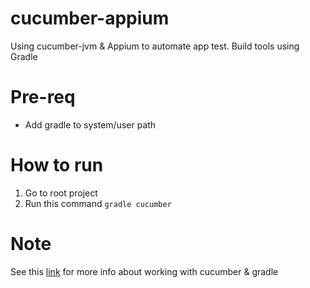 # cucumber-appium
Using cucumber-jvm &amp; Appium to automate app test. Build tools using Gradle

# Pre-req
* Add gradle to system/user path

# How to run
1. Go to root project
2. Run this command ``gradle cucumber``

# Note
See this [link](https://github.com/cucumber/cucumber-jvm/tree/master/examples/java-gradle) for more info about working with cucumber & gradle
